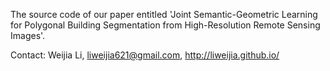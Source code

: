 The source code of our paper entitled 'Joint Semantic-Geometric Learning for Polygonal Building Segmentation from High-Resolution Remote Sensing Images'.



Contact: Weijia Li, liweijia621@gmail.com, http://liweijia.github.io/

